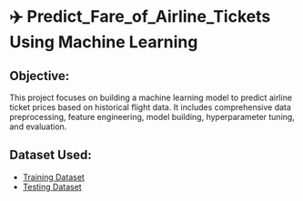 # ✈️ Predict_Fare_of_Airline_Tickets Using Machine Learning
## Objective: 
This project focuses on building a machine learning model to predict airline ticket prices based on historical flight data. It includes comprehensive data preprocessing, feature engineering, model building, hyperparameter tuning, and evaluation.

## Dataset Used:
- <a href="https://github.com/AishwaryaSatpute29/Predict_Fare_of_Airline_Tickets/blob/main/Data_Train.xlsx"> Training Dataset</a>
- <a href="https://github.com/AishwaryaSatpute29/Predict_Fare_of_Airline_Tickets/blob/main/Test_set.xlsx"> Testing Dataset</a>
